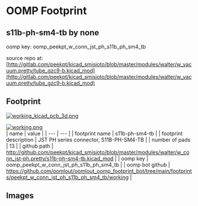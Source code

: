 # OOMP Footprint  
## s11b-ph-sm4-tb  by none  
  
oomp key: oomp_peekpt_w_conn_jst_ph_s11b_ph_sm4_tb  
  
source repo at: [http://gitlab.com/peekpt/kicad_smisioto/blob/master/modules/walter/w_vacuum.pretty/tube_gzc9-b.kicad_mod](http://gitlab.com/peekpt/kicad_smisioto/blob/master/modules/walter/w_vacuum.pretty/tube_gzc9-b.kicad_mod)  
## Footprint  
  
[![working_kicad_pcb_3d.png](working_kicad_pcb_3d_600.png)](working_kicad_pcb_3d.png)  
  
[![working.png](working_600.png)](working.png)  
| name | value | 
| --- | --- | 
| footprint name | s11b-ph-sm4-tb | 
| footprint description | JST PH series connector, S11B-PH-SM4-TB | 
| number of pads | 13 | 
| github path | http://github.com/peekpt/kicad_smisioto/blob/master/modules/walter/w_conn_jst-ph.pretty/s11b-ph-sm4-tb.kicad_mod | 
| oomp key | oomp_peekpt_w_conn_jst_ph_s11b_ph_sm4_tb | 
| oomp bot github | https://github.com/oomlout/oomlout_oomp_footprint_bot/tree/main/footprints/peekpt_w_conn_jst_ph_s11b_ph_sm4_tb/working | 
## Images  
